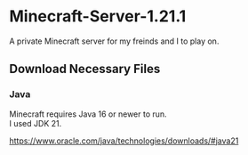 # Minecraft-Server-1.21.1

  A private Minecraft server for my freinds and I to play on.

## Download Necessary Files

### Java 

  Minecraft requires Java 16 or newer to run.
    <br/> 
  I used JDK 21.

  https://www.oracle.com/java/technologies/downloads/#java21

